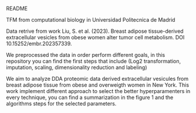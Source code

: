 README

TFM from computational biology in Universidad Politecnica de Madrid

Data retrive from work Liu, S. et al. (2023). Breast adipose tissue-derived extracellular
vesicles from obese women alter tumor cell metabolism.  DOI 10.15252/embr.202357339.

We preprocessed the data in order perform different goals, in this repository you can
find the first steps that include (Log2 transformation, imputation, scaling, dimensionality reduction and labeling)


We aim to analyze DDA proteomic data derived extracellular vesicules from breast adipose
tissue from obese and overweigth women in New York. This work implement different 
approach to select the better hyperparamenters in every technique, you can find a summarization
in the figure 1 and the algorithms steps for the selected parameters.
 

